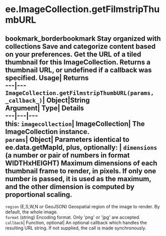  
#  ee.ImageCollection.getFilmstripThumbURL
bookmark_borderbookmark Stay organized with collections  Save and categorize content based on your preferences.
Get the URL of a tiled thumbnail for this ImageCollection. 
Returns a thumbnail URL, or undefined if a callback was specified.
Usage| Returns  
---|---  
`ImageCollection.getFilmstripThumbURL(params,  _callback_)`| Object|String  
Argument| Type| Details  
---|---|---  
this: `imagecollection`| ImageCollection| The ImageCollection instance.  
`params`| Object| Parameters identical to ee.data.getMapId, plus, optionally:  | ` dimensions ` (a number or pair of numbers in format WIDTHxHEIGHT) Maximum dimensions of each thumbnail frame to render, in pixels. If only one number is passed, it is used as the maximum, and the other dimension is computed by proportional scaling.  
---  
` region ` (E,S,W,N or GeoJSON) Geospatial region of the image to render. By default, the whole image.  
` format ` (string) Encoding format. Only 'png' or 'jpg' are accepted.  
`callback`| Function, optional| An optional callback which handles the resulting URL string. If not supplied, the call is made synchronously.  
